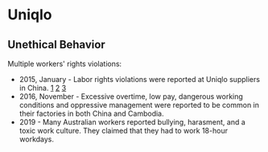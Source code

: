 # Uniqlo

## Unethical Behavior

Multiple workers' rights violations:

* 2015, January - Labor rights violations were reported at Uniqlo suppliers in China. [1] [2] [3]
* 2016, November - Excessive overtime, low pay, dangerous working conditions and oppressive management were reported to be common in their factories in both China and Cambodia.
* 2019 - Many Australian workers reported bullying, harasment, and a toxic work culture. They claimed that they had to work 18-hour workdays.

[1]: https://www.waronwant.org/media/reality-behind-uniqlos-corporate-social-responsibility-promises
[2]: https://qz.com/324726/your-uniqlo-skinny-jeans-may-have-a-dark-past/
[3]: https://corpwatch.org/article/uniqlo-japanese-fast-fashion-label-accused-labor-violations
